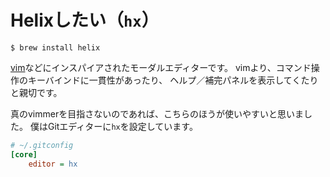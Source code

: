 # Helixしたい（``hx``）

```console
$ brew install helix
```

[vim](./command-vim.md)などにインスパイアされたモーダルエディターです。
vimより、コマンド操作のキーバインドに一貫性があったり、
ヘルプ／補完パネルを表示してくたりと親切です。

真のvimmerを目指さないのであれば、こちらのほうが使いやすいと思いました。
僕はGitエディターに``hx``を設定しています。

```cfg
# ~/.gitconfig
[core]
    editor = hx
```
